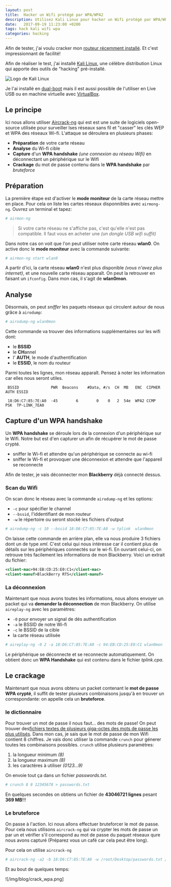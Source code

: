 ```yaml
---
layout: post
title:  Hacker un Wifi protégé par WPA/WPA2
description: Utilisez Kali Linux pour hacker un Wifi protégé par WPA/WPA2
date:   2017-09-19 11:23:00 +0200
tags: hack kali wifi wpa
categories: hacking
---
```


Afin de tester, j'ai voulu cracker mon [routeur récemment installé](/network/2017/10/11/Installer_bridge_sfr_box-4k.html). Et c'est impressionnant de facilité!

Afin de réaliser le test, j'ai installé [Kali Linux](https://www.kali.org/), une célèbre distribution Linux qui apporte des outils de "hacking" pré-installé. 

![Logo de Kali Linux](https://docs.kali.org/wp-content/uploads/2015/02/kali-logo.png)

Je l'ai installé en [dual-boot](https://fr.wikipedia.org/wiki/Multiboot) mais il est aussi possible de l'utiliser en Live USB ou en machine virtuelle avec [VirtualBox](https://www.virtualbox.org/).

## Le principe

Ici nous allons utiliser [Aircrack-ng](https://www.aircrack-ng.org/) qui est est une suite de logiciels open-source utilisée pour surveiller lses réseaux sans fil et "casser" les clés WEP et WPA des réseaux Wi-fi. L'attaque se déroulera en plusieurs phases:

* **Préparation** de votre carte réseau
* **Analyse** du Wi-fi cible
* **Capture** d'un **WPA handshake** *(une connexion au réseau Wifi)* en déconnectant un périphérique sur le Wifi
* **Crackage** du mot de passe contenu dans le **WPA handshake** par *bruteforce*


## Préparation

La première étape est d'activer le **mode moniteur** de la carte réseau mettre en place. Pour cela on liste les cartes réseaux disponnibles avec `airmong-ng`. Ouvrez un terminal et tapez:

```bash
# airmon-ng
```

> Si votre carte réseau ne s'affiche pas, c'est qu'elle n'est pas compatible. Il faut vous en acheter une *(un dongle USB wifi suffit)*

Dans notre cas on voit que l'on peut utiliser notre carte réseau **wlan0**. On active donc le **mode moniteur** avec la commande suivante:

```bash
# airmon-ng start wlan0
```

A partir d'ici, la carte réseau **wlan0** n'est plus disponible *(vous n'avez plus internet)*, et une nouvelle carte réseau apparaît. On peut la retrouver en faisant un `ifconfig`. Dans mon cas, il s'agit de **wlan0mon**.

## Analyse

Désormais, on peut *sniffer* les paquets réseaux qui circulent autour de nous grâce à `airodump`:

```bash
# airodump-ng wlan0mon
```

Cette commande va trouver des informations supplémentaires sur les wifi dont:

* le **BSSID**
* le **CH**annel
* l' **AUTH**, le mode d'authentification
* le **ESSID**, le nom du routeur

Parmi toutes les lignes, mon réseau apparaît. Pensez à noter les information car elles nous seront utiles.

```
 BSSID              PWR  Beacons    #Data, #/s  CH  MB   ENC  CIPHER AUTH ESSID
                                                                                           
 18:D6:C7:85:7E:A0  -45        6        0    0   2  54e  WPA2 CCMP   PSK  TP-LINK_7EA0 
```

## Capture d'un WPA handshake

Un **WPA handshake** se déroule lors de la connexion d'un périphérique sur le Wifi. Notre but est d'en capturer un afin de récupérer le mot de passe crypté.

* sniffer le Wi-fi et attendre qu'un périphérique se connecte au wi-fi
* sniffer le Wi-fi et provoquer une déconnexion et attendre que l'appareil se reconnecte

Afin de tester, je vais déconnecter mon **Blackberry** déjà connecté dessus.

### Scan du Wifi

On scan donc le réseau avec la commande `airodump-ng` et les options:

* `-c` pour spécifier le channel
* `--bssid`, l'iddentifiant de mon routeur 
* `-w` le répertoire ou seront stocké les fichiers d'output

```bash
# airodump-ng -c 10 --bssid 18:D6:C7:85:7E:A0 -w tplink  wlan0mon 
```

On laisse cette commande en arrière plan, elle va nous produire 3 fichiers dont un de type *xml*. C'est celui qui nous intéresse car il contient plus de détails sur les périphériques connectés sur le wi-fi. En ouvrant celui-ci, on retrouve très facilement les informations de mon Blackberry. Voici un extrait du fichier:

```xml
<client-mac>94:EB:CD:25:E0:C1</client-mac>
<client-manuf>BlackBerry RTS</client-manuf>
```

### La déconnexion


Maintenant que nous avons toutes les informations, nous allons envoyer un packet qui va **demander la déconnection** de mon Blackberry. On utilise `aireplay-ng` avec les paramètres:

* `-0` pour envoyer un signal de dés authentification
* `-a` le BSSID de notre Wi-fi
* `-c` le BSSID de la cible
* la carte réseau utilisée

```bash
# aireplay-ng -0 2 -a 18:D6:C7:85:7E:A0 -c 94:EB:CD:25:E0:C1 wlan0mon
```

Le périphérique se déconnecte et se reconnecte automatiquement. On obtient donc un **WPA Handshake** qui est contenu dans le fichier *tplink.cpa*.

## Le crackage

Maintenant que nous avons obtenu un packet contenant le **mot de passe WPA crypté**, il suffit de tester plusieurs combinaisons jusqu'à en trouver un correspondante: on appelle cela un **bruteforce**.

### le dictionnaire

Pour trouver un mot de passe il nous faut... des mots de passe! On peut trouver des[fichiers textes de plusieurs giga-octes des mots de passe les plus utilisés](http://www.wirelesshack.org/wpa-wpa2-word-list-dictionaries.html). Dans mon cas, je sais que le mot de passe de mon Wifi contient 8 chiffres. Je vais donc utiliser la commande `crunch` pour génerer toutes les combinaisons possibles. `crunch` utilise plusieurs paramètres:

1. la longueur minimum *(8)*
2. la longueur maximum *(8)*
3. les caractères à utiliser *(0123...9)*

On envoie tout ça dans un fichier *passwords.txt*.

```bash
# crunch 8 8 12345678 > passwords.txt
```

En quelques secondes on obtiens un fichier de **43046721 lignes** pesant **369 MB**!!!

### Le bruteforce

On passe à l'action. Ici nous allons effectuer bruteforcer le mot de passe. Pour cela nous utilisons `aircrack-ng` qui va crypter les mots de passe un par un et vérifier s'il correspond au mot de passe du paquet réseaux qure nous avons capturé (Préparez vous un café car cela peut être long).

Pour cela on utilise `aircrack-ng`

```bash
# aircrack-ng -a2 -b 18:D6:C7:85:7E:A0 -w /root/Desktop/passwords.txt /root/Desktop/tplink.cap
```

Et au bout de quelques temps:

![/img/blog/crack_wpa.png]




